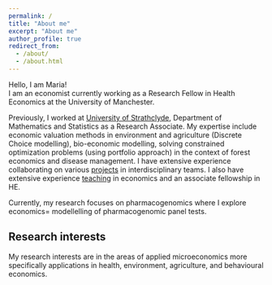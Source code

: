 ```yaml
---
permalink: /
title: "About me"
excerpt: "About me"
author_profile: true
redirect_from: 
  - /about/
  - /about.html
---
```


Hello, I am Maria!
<br>
I am an economist currently working as a Research Fellow in Health Economics at the University of Manchester.

Previously, I worked at [University of Strathclyde](https://www.strath.ac.uk/staff/rodriguesmariamiss/), Department of Mathematics and Statistics as a Research Associate. My expertise include economic valuation methods in environment and agriculture (Discrete Choice modelling), bio-economic modelling, solving constrained optimization problems (using portfolio approach) in the context of forest economics and disease management. I have extensive experience collaborating on various [projects](https://mariasuerod.github.io/portfolio/) in interdisciplinary teams. I also have extensive experience [teaching](https://mariasuerod.github.io/teaching/) in economics and an associate fellowship in HE.

Currently, my research focuses on pharmacogenomics where I explore economics= modellelling of pharmacogenomic panel tests. 
<br>

## Research interests

My research interests are in the areas of applied microeconomics more specifically applications in health, environment, agriculture, and behavioural economics.
